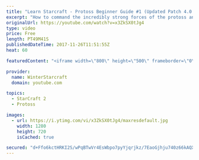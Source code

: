 ```yaml
---
title: "Learn Starcraft - Protoss Beginner Guide #1 (Updated Patch 4.0 FREE TO PLAY)"
excerpt: "How to command the incredibly strong forces of the protoss and cover weaknesses against the other inferior races. Updated for patch 4.0! This guide is not intended for COMPLETELY new players, but those who have played several games/campaign missions and grasp the very basics."
originalUrl: https://youtube.com/watch?v=x3ZkSX0tJg4
type: video
price: Free
length: PT49M41S
publishedDateTime: 2017-11-26T11:51:55Z
heat: 60

featuredContent: "<iframe width=\"800\" height=\"500\" frameborder=\"0\" src=\"https://www.youtube.com/embed/x3ZkSX0tJg4\" allow=\"accelerometer; autoplay; encrypted-media; gyroscope; picture-in-picture\" allowfullscreen></iframe>"

provider:
  name: WinterStarcraft
  domain: youtube.com

topics:
  - StarCraft 2
  - Protoss

images:
  - url: https://i.ytimg.com/vi/x3ZkSX0tJg4/maxresdefault.jpg
    width: 1280
    height: 720
    isCached: true

secured: "d+Ffo6kctHRKI2S/wPqBTwVr4EsWbpo7pyYjqrjkz/7EaoGjhju740z66kAQXq5D4siskCygvCpyFOdxrkrOulPyDId6kAnVfsWqj1vPZZDd1ZMUCAllxJC56z6w49LpgxwVc/+x8iP0Jd9pNMNBLCmHskCsn1VldxkfIaKnzN/ACWBLRXepVrs7Pk95opGKFlLTw9dG2KFot769ZewILF8Lc5iiUW4r+nuQX13Du6wQNoLob2O8E9aGbQ6HJ4iIHv4SlvWMkAQXLk7h4sJYBSymvJgmHDtC/dPBP+zrfs9XBK50bKkv72hI4kv+nZnYNtTbGygR/+A6Z2TgSshUqOEJ91bMSS0AAXj/LUyIYSfXZKdYbSajIK3IchDmK5kRaG+OemoW0XGhDMeZyYSb069SaR8J6B28/6IZJdwUcsTcIczm1UAvPF8S4Jjwkw5j;cTiJWL2X+Q8qK4kzMdOt3g=="
---
```


